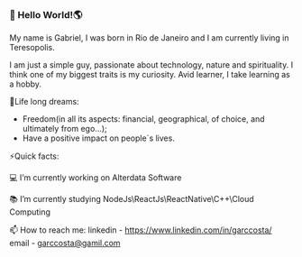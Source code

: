 ###  👋 Hello World!🌎

My name is Gabriel, I was born in Rio de Janeiro and 
I am currently living in Teresopolis.

I am just a simple guy, passionate about technology, nature 
and spirituality. 
I think one of my biggest traits is my curiosity. 
Avid learner, I take learning as a hobby.

🎁Life long dreams:
- Freedom(in all its aspects: financial, geographical, of choice, and ultimately from ego...);
- Have a positive impact on people´s lives.

⚡Quick facts:

💻 I’m currently working on Alterdata Software

📚 I’m currently studying NodeJs\ReactJs\ReactNative\C++\Cloud Computing


📫 How to reach me: 
linkedin - https://www.linkedin.com/in/garccosta/
email - garccosta@gamil.com

<!--
**Garccosta/Garccosta** is a ✨ _special_ ✨ repository because its `README.md` (this file) appears on your GitHub profile.

